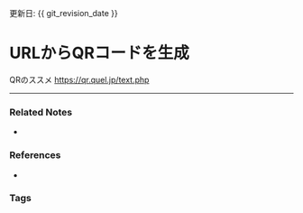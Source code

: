 更新日: {{ git_revision_date }}

# URLからQRコードを生成
QRのススメ
https://qr.quel.jp/text.php

----
### Related Notes
- 

### References
- 

### Tags